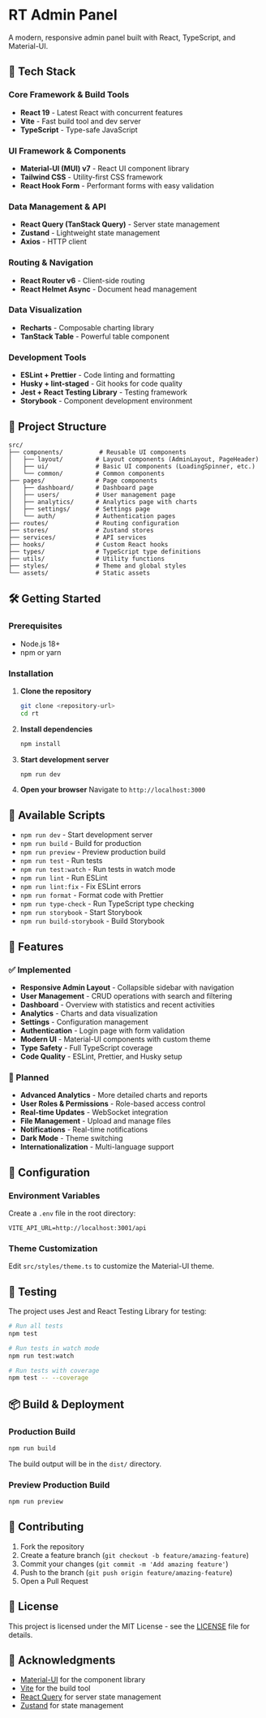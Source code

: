 # RT Admin Panel

A modern, responsive admin panel built with React, TypeScript, and Material-UI.

## 🚀 Tech Stack

### Core Framework & Build Tools
- **React 19** - Latest React with concurrent features
- **Vite** - Fast build tool and dev server
- **TypeScript** - Type-safe JavaScript

### UI Framework & Components
- **Material-UI (MUI) v7** - React UI component library
- **Tailwind CSS** - Utility-first CSS framework
- **React Hook Form** - Performant forms with easy validation

### Data Management & API
- **React Query (TanStack Query)** - Server state management
- **Zustand** - Lightweight state management
- **Axios** - HTTP client

### Routing & Navigation
- **React Router v6** - Client-side routing
- **React Helmet Async** - Document head management

### Data Visualization
- **Recharts** - Composable charting library
- **TanStack Table** - Powerful table component

### Development Tools
- **ESLint + Prettier** - Code linting and formatting
- **Husky + lint-staged** - Git hooks for code quality
- **Jest + React Testing Library** - Testing framework
- **Storybook** - Component development environment

## 📁 Project Structure

```
src/
├── components/          # Reusable UI components
│   ├── layout/         # Layout components (AdminLayout, PageHeader)
│   ├── ui/             # Basic UI components (LoadingSpinner, etc.)
│   └── common/         # Common components
├── pages/              # Page components
│   ├── dashboard/      # Dashboard page
│   ├── users/          # User management page
│   ├── analytics/      # Analytics page with charts
│   ├── settings/       # Settings page
│   └── auth/           # Authentication pages
├── routes/             # Routing configuration
├── stores/             # Zustand stores
├── services/           # API services
├── hooks/              # Custom React hooks
├── types/              # TypeScript type definitions
├── utils/              # Utility functions
├── styles/             # Theme and global styles
└── assets/             # Static assets
```

## 🛠️ Getting Started

### Prerequisites
- Node.js 18+ 
- npm or yarn

### Installation

1. **Clone the repository**
   ```bash
   git clone <repository-url>
   cd rt
   ```

2. **Install dependencies**
   ```bash
   npm install
   ```

3. **Start development server**
   ```bash
   npm run dev
   ```

4. **Open your browser**
   Navigate to `http://localhost:3000`

## 📜 Available Scripts

- `npm run dev` - Start development server
- `npm run build` - Build for production
- `npm run preview` - Preview production build
- `npm run test` - Run tests
- `npm run test:watch` - Run tests in watch mode
- `npm run lint` - Run ESLint
- `npm run lint:fix` - Fix ESLint errors
- `npm run format` - Format code with Prettier
- `npm run type-check` - Run TypeScript type checking
- `npm run storybook` - Start Storybook
- `npm run build-storybook` - Build Storybook

## 🎨 Features

### ✅ Implemented
- **Responsive Admin Layout** - Collapsible sidebar with navigation
- **User Management** - CRUD operations with search and filtering
- **Dashboard** - Overview with statistics and recent activities
- **Analytics** - Charts and data visualization
- **Settings** - Configuration management
- **Authentication** - Login page with form validation
- **Modern UI** - Material-UI components with custom theme
- **Type Safety** - Full TypeScript coverage
- **Code Quality** - ESLint, Prettier, and Husky setup

### 🚧 Planned
- **Advanced Analytics** - More detailed charts and reports
- **User Roles & Permissions** - Role-based access control
- **Real-time Updates** - WebSocket integration
- **File Management** - Upload and manage files
- **Notifications** - Real-time notifications
- **Dark Mode** - Theme switching
- **Internationalization** - Multi-language support

## 🔧 Configuration

### Environment Variables
Create a `.env` file in the root directory:

```env
VITE_API_URL=http://localhost:3001/api
```

### Theme Customization
Edit `src/styles/theme.ts` to customize the Material-UI theme.

## 🧪 Testing

The project uses Jest and React Testing Library for testing:

```bash
# Run all tests
npm test

# Run tests in watch mode
npm run test:watch

# Run tests with coverage
npm test -- --coverage
```

## 📦 Build & Deployment

### Production Build
```bash
npm run build
```

The build output will be in the `dist/` directory.

### Preview Production Build
```bash
npm run preview
```

## 🤝 Contributing

1. Fork the repository
2. Create a feature branch (`git checkout -b feature/amazing-feature`)
3. Commit your changes (`git commit -m 'Add amazing feature'`)
4. Push to the branch (`git push origin feature/amazing-feature`)
5. Open a Pull Request

## 📄 License

This project is licensed under the MIT License - see the [LICENSE](LICENSE) file for details.

## 🙏 Acknowledgments

- [Material-UI](https://mui.com/) for the component library
- [Vite](https://vitejs.dev/) for the build tool
- [React Query](https://tanstack.com/query) for server state management
- [Zustand](https://zustand-demo.pmnd.rs/) for state management
